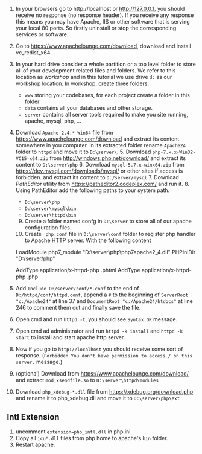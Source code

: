 
1. In your browsers go to http://localhost or http://127.0.0.1, you should receive no response (no response header). If you receive any response this means you may have Apache, IIS or other software that is serving your local 80 ports. So firstly uninstall or stop the corresponding services or software.
2. Go to https://www.apachelounge.com/download, download and install  vc_redist_x64
3. In your hard drive consider a whole partition or a top level folder to store all of your development related files and folders. We refer to this location as *workshop* and in this tutorial we use drive `d:` as our workshop location. In workshop, create three folders: 
    * `www` storing your codebases, for each project create a folder in this folder
    * `data` contains all your databases and other storage. 
    * `server` contains all server tools required to make you site running, apache, mysql, php, ...
    
 4. Download `Apache 2.4.* Win64` file from  https://www.apachelounge.com/download and extract its content somewhere in you computer. In its extracted folder rename `Apache24` folder to `httpd` and move it to `D:\server\`.
    5. Download `php-7.x.x-Win32-VC15-x64.zip` from http://windows.php.net/download/ and extract its content to `D:\server\php` 
    6.  Download `mysql-5.7.x-winx64.zip` from https://dev.mysql.com/downloads/mysql/ or other sites if access is forbidden. and extract its content to `D:/server/mysql`
    7. Download *PathEditor* utility from https://patheditor2.codeplex.com/ and run it.
    8. Using PathEditor add the following paths to your system path. 
       - `D:\server\php`
       - `D:\server\mysql\bin`
       - `D:\server\httpd\bin` 
    9. Create a folder named confg in `D:\server` to store all of our apache configuration files.
    10. Create `_php.conf` file in `D:\server\conf` folder to register php handler to Apache HTTP server. With the following content
    
     LoadModule php7_module  "D:\server\php\php7apache2_4.dll"
     PHPIniDir "D:/server/php"
    
    <IfModule mime_module>
        AddType application/x-httpd-php .phtml
        AddType application/x-httpd-php .php
    </IfModule>

   12.  Add `Include D:/server/conf/*.conf` to the end of `D:/httpd/conf/httpd.conf`, append a `#` to the beginning of `ServerRoot "c:/Apache24"` at line 37 and `DocumentRoot "c:/Apache24/htdocs"` at line 246
to comment them out and finally save the file. 
   13.  Open cmd and run `httpd -t`, you should see `Syntax OK` message. 
   14.  Open cmd ad administrator and run `httpd -k install` and `httpd -k start` to install and start apache http server. 
   15. Now if you go to `http://localhost` you should receive some sort of response. (`Forbidden
You don't have permission to access / on this server.` message.)
  16. (optional) Download  from https://www.apachelounge.com/download/ and extract `mod_xsendfile.so` to `D:\server\httpd\modules`
4. Download `php_xdebug-*.dll` file from https://xdebug.org/download.php and rename it to php_xdebug.dll and move it to `D:\server\php\ext`

Intl Extension
-----------------
1. uncomment `extension=php_intl.dll` in php.ini
2. Copy all `icu*.dll` files from php home to apache's `bin` folder.
3. Restart apache.
<!--stackedit_data:
eyJoaXN0b3J5IjpbLTE0MjQwMzAyMjBdfQ==
-->